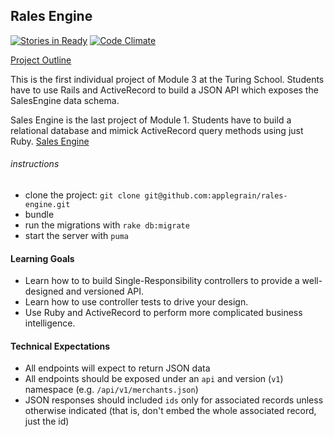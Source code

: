## Rales Engine

[![Stories in Ready](https://badge.waffle.io/applegrain/rales-engine.svg?label=ready&title=Ready)](http://waffle.io/applegrain/rales-engine) [![Code Climate](https://codeclimate.com/github/applegrain/rales-engine/badges/gpa.svg)](https://codeclimate.com/github/applegrain/rales-engine)

[Project Outline](https://github.com/turingschool/lesson_plans/blob/master/ruby_03-professional_rails_applications/rales_engine.md)

This is the first individual project of Module 3 at the Turing School. Students have to use Rails and ActiveRecord to build a JSON API which exposes the SalesEngine data schema.

Sales Engine is the last project of Module 1. Students have to build a relational database and mimick
ActiveRecord query methods using just Ruby. [Sales Engine](https://github.com/applegrain/sales_engine)

###### instructions
* clone the project: `git clone git@github.com:applegrain/rales-engine.git`
* bundle
* run the migrations with `rake db:migrate`
* start the server with `puma`

#### Learning Goals

* Learn how to to build Single-Responsibility controllers to provide a well-designed and versioned API.
* Learn how to use controller tests to drive your design.
* Use Ruby and ActiveRecord to perform more complicated business intelligence.

#### Technical Expectations

* All endpoints will expect to return JSON data
* All endpoints should be exposed under an `api` and version (`v1`)
namespace (e.g. `/api/v1/merchants.json`)
* JSON responses should included `ids` only for associated records unless otherwise indicated (that is, don't embed the whole associated record, just the id)

